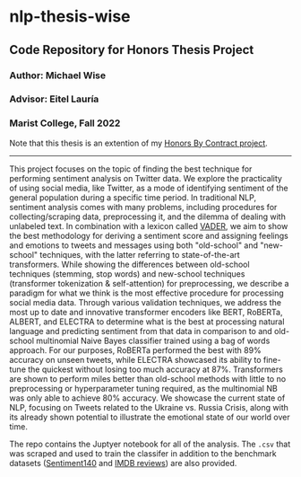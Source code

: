# nlp-thesis-wise
## Code Repository for Honors Thesis Project
### Author: Michael Wise
### Advisor: Eitel Lauría
### Marist College, Fall 2022

Note that this thesis is an extention of my [Honors By Contract project](https://github.com/michaelwise12/hbc-wise).

---

This project focuses on the topic of finding the best technique for performing sentiment analysis on Twitter data. We explore the practicality of using social media, like Twitter, as a mode of identifying sentiment of the general population during a specific time period. In traditional NLP, sentiment analysis comes with many problems, including procedures for collecting/scraping data, preprocessing it, and the dilemma of dealing with unlabeled text. In combination with a lexicon called [VADER](https://github.com/cjhutto/vaderSentiment), we aim to show the best methodology for deriving a sentiment score and assigning feelings and emotions to tweets and messages using both "old-school" and "new-school" techniques, with the latter referring to state-of-the-art transformers. While showing the differences between old-school techniques (stemming, stop words) and new-school techniques (transformer tokenization & self-attention) for preprocessing, we describe a paradigm for what we think is the most effective procedure for processing social media data. Through various validation techniques, we address the most up to date and innovative transformer encoders like BERT, RoBERTa, ALBERT, and ELECTRA to determine what is the best at processing natural language and predicting sentiment from that data in comparison to and old-school multinomial Naive Bayes classifier trained using a bag of words approach. For our purposes, RoBERTa performed the best with 89% accuracy on unseen tweets, while ELECTRA showcased its ability to fine-tune the quickest without losing too much accuracy at 87%. Transformers are shown to perform miles better than old-school methods with little to no preprocessing or hyperparameter tuning required, as the multinomial NB was only able to achieve 80% accuracy. We showcase the current state of NLP, focusing on Tweets related to the Ukraine vs. Russia Crisis, along with its already shown potential to illustrate the emotional state of our world over time.

The repo contains the Juptyer notebook for all of the analysis. The `.csv` that was scraped and used to train the classifer in addition to the benchmark datasets ([Sentiment140](https://www.kaggle.com/datasets/kazanova/sentiment140) and [IMDB reviews](https://www.kaggle.com/datasets/lakshmi25npathi/imdb-dataset-of-50k-movie-reviews)) are also provided.
